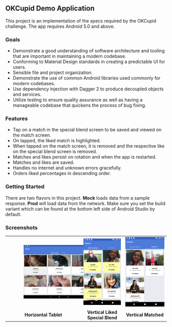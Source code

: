 ## OKCupid Demo Application

This project is an implementation of the specs required by the OKCupid challenge. The app requires Android 5.0 and above.

### Goals

* Demonstrate a good understanding of software architecture and tooling that are important in maintaining a modern codebase.
* Conforming to Material Design standards in creating a predictable UI for users.
* Sensible file and project organization.
* Demonstrate the use of common Android libraries used commonly for modern codebases.
* Use dependency injection with Dagger 2 to produce decoupled objects and services.
* Utilize testing to ensure quality assurance as well as having a manageable codebase that quickens the process of bug fixing.


### Features

* Tap on a match in the special blend screen to be saved and viewed on the match screen.
* On tapped, the liked match is highlighted.
* When tapped on the match screen, it is removed and the respective like on the special blend screen is removed.
* Matches and likes persist on rotation and when the app is restarted.
* Matches and likes are saved.
* Handles no internet and unknown errors gracefully.
* Orders liked percentages in descending order.

### Getting Started
There are two flavors in this project. **Mock** loads data from a sample response. **Prod** will load data from the network. Make sure you set the build variant which can be found at the bottom left side of Android Studio by default.

### Screenshots
<table>
    <tr>
        <td><img style="width: 350px: height:auto; margin: 0 50px" src="/screenshots/horizontal.png"></img></td>
        <td><img src="/screenshots/vertical_liked.png"></img></td>
        <td><img src="/screenshots/vertical_matched.png"></img></td>
    </tr>
        <tr>
        <td align="center"><b>Horizontal Tablet<b></td>
        <td align="center"><b>Vertical Liked Special Blend</b></img></td>
        <td align="center"><b>Vertical Matched</b></img></td>
    </tr>
</table>